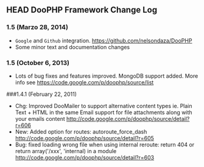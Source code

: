 ## HEAD DooPHP Framework Change Log

### 1.5 (Marzo 28, 2014)

*   `Google` and `Github` integration. https://github.com/nelsondaza/DooPHP
*   Some minor text and documentation changes


### 1.5 (October 6, 2013)

*   Lots of bug fixes and features improved. MongoDB support added.
	More info see https://code.google.com/p/doophp/source/list


###1.4.1 (February 22, 2011)

*   Chg: Improved DooMailer to support alternative content types ie. Plain Text + HTML in the same Email support for
	file attachments along with your emails content http://code.google.com/p/doophp/source/detail?r=606
*   New: Added option for routes: autoroute_force_dash http://code.google.com/p/doophp/source/detail?r=605
*   Bug: fixed loading wrong file when using internal reroute: return 404 or return array('/xxx', 'internal) in a module
	http://code.google.com/p/doophp/source/detail?r=603

